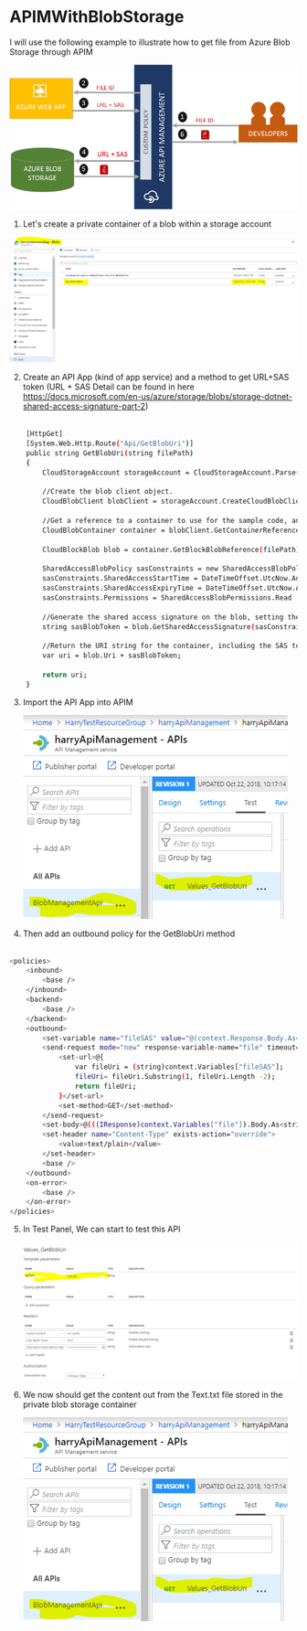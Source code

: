 # APIMWithBlobStorage


I will use the following example to illustrate how to get file from Azure Blob Storage through APIM


![alt text](/Images/api-management-download-a-file.png)

1. Let's create a private container of a blob within a storage account

![alt text](/Images/PrivateBlobContainer.png "")


2. Create an API App (kind of app service) and a method to get URL+SAS token (URL + SAS Detail can be found in here https://docs.microsoft.com/en-us/azure/storage/blobs/storage-dotnet-shared-access-signature-part-2)

```sh

    [HttpGet]
    [System.Web.Http.Route("Api/GetBlobUri")]
    public string GetBlobUri(string filePath)
    {
        CloudStorageAccount storageAccount = CloudStorageAccount.Parse("StorageAccountConnectionString");

        //Create the blob client object.
        CloudBlobClient blobClient = storageAccount.CreateCloudBlobClient();

        //Get a reference to a container to use for the sample code, and create it if it does not exist.
        CloudBlobContainer container = blobClient.GetContainerReference("harrytestcontainer");

        CloudBlockBlob blob = container.GetBlockBlobReference(filePath);

        SharedAccessBlobPolicy sasConstraints = new SharedAccessBlobPolicy();
        sasConstraints.SharedAccessStartTime = DateTimeOffset.UtcNow.AddMinutes(-5);
        sasConstraints.SharedAccessExpiryTime = DateTimeOffset.UtcNow.AddHours(24);
        sasConstraints.Permissions = SharedAccessBlobPermissions.Read | SharedAccessBlobPermissions.Write;

        //Generate the shared access signature on the blob, setting the constraints directly on the signature.
        string sasBlobToken = blob.GetSharedAccessSignature(sasConstraints);

        //Return the URI string for the container, including the SAS token.
        var uri = blob.Uri + sasBlobToken;

        return uri;
    }
```

3. Import the API App into APIM

    ![alt text](/Images/apim.PNG)

4. Then add an outbound policy for the GetBlobUri method
```sh
    
<policies>
    <inbound>
        <base />
    </inbound>
    <backend>
        <base />
    </backend>
    <outbound>
        <set-variable name="fileSAS" value="@(context.Response.Body.As<string>())" />
        <send-request mode="new" response-variable-name="file" timeout="60" ignore-error="false">
            <set-url>@{
                var fileUri = (string)context.Variables["fileSAS"];
                fileUri= fileUri.Substring(1, fileUri.Length -2);
                return fileUri;
            }</set-url>
            <set-method>GET</set-method>
        </send-request>
        <set-body>@(((IResponse)context.Variables["file"]).Body.As<string>())</set-body>
        <set-header name="Content-Type" exists-action="override">
            <value>text/plain</value>
        </set-header>
        <base />
    </outbound>
    <on-error>
        <base />
    </on-error>
</policies>

```

5. In Test Panel, We can start to test this API

   ![alt text](/Images/apim_parameters.PNG)


6. We now should get the content out from the Text.txt file stored in the private blob storage container

   ![alt text](/Images/apim.PNG)
